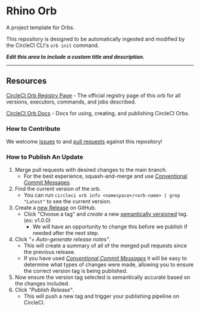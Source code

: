 # Rhino Orb

<!---
[![CircleCI Build Status](https://circleci.com/gh/<organization>/<project-name>.svg?style=shield "CircleCI Build Status")](https://circleci.com/gh/<organization>/<project-name>) [![CircleCI Orb Version](https://badges.circleci.com/orbs/<namespace>/<orb-name>.svg)](https://circleci.com/developer/orbs/orb/<namespace>/<orb-name>) [![GitHub License](https://img.shields.io/badge/license-MIT-lightgrey.svg)](https://raw.githubusercontent.com/<organization>/<project-name>/master/LICENSE) [![CircleCI Community](https://img.shields.io/badge/community-CircleCI%20Discuss-343434.svg)](https://discuss.circleci.com/c/ecosystem/orbs)

--->

A project template for Orbs.

This repository is designed to be automatically ingested and modified by the CircleCI CLI's `orb init` command.

_**Edit this area to include a custom title and description.**_

---

## Resources

[CircleCI Orb Registry Page](https://circleci.com/developer/orbs/orb/crashcloud/rhino-orb) - The official registry page of this orb for all versions, executors, commands, and jobs described.

[CircleCI Orb Docs](https://circleci.com/docs/orb-intro/#section=configuration) - Docs for using, creating, and publishing CircleCI Orbs.

### How to Contribute

We welcome [issues](https://github.com/<organization>/<project-name>/issues) to and [pull requests](https://github.com/<organization>/<project-name>/pulls) against this repository!

### How to Publish An Update
1. Merge pull requests with desired changes to the main branch.
    - For the best experience, squash-and-merge and use [Conventional Commit Messages](https://conventionalcommits.org/).
2. Find the current version of the orb.
    - You can run `circleci orb info <namespace>/<orb-name> | grep "Latest"` to see the current version.
3. Create a [new Release](https://github.com/<organization>/<project-name>/releases/new) on GitHub.
    - Click "Choose a tag" and _create_ a new [semantically versioned](http://semver.org/) tag. (ex: v1.0.0)
      - We will have an opportunity to change this before we publish if needed after the next step.
4.  Click _"+ Auto-generate release notes"_.
    - This will create a summary of all of the merged pull requests since the previous release.
    - If you have used _[Conventional Commit Messages](https://conventionalcommits.org/)_ it will be easy to determine what types of changes were made, allowing you to ensure the correct version tag is being published.
5. Now ensure the version tag selected is semantically accurate based on the changes included.
6. Click _"Publish Release"_.
    - This will push a new tag and trigger your publishing pipeline on CircleCI.

